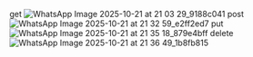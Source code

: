 get
![WhatsApp Image 2025-10-21 at 21 03 29_9188c041](https://github.com/user-attachments/assets/a75a2302-7d55-4394-89bc-e19a8e284cf8)
post
![WhatsApp Image 2025-10-21 at 21 32 59_e2ff2ed7](https://github.com/user-attachments/assets/a6df09d4-bd57-4c9e-bc00-c1317d3933bd)
put
![WhatsApp Image 2025-10-21 at 21 35 18_879e4bff](https://github.com/user-attachments/assets/729f6b4e-9570-4e6d-864b-ec621280ae82)
delete
![WhatsApp Image 2025-10-21 at 21 36 49_1b8fb815](https://github.com/user-attachments/assets/40e0a4f4-fbc3-43b6-b071-39e96e6857fc)


